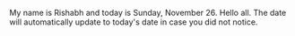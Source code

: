 My name is Rishabh and today is Sunday, November 26. Hello all. The date will automatically update to today's date in case you did not notice.
